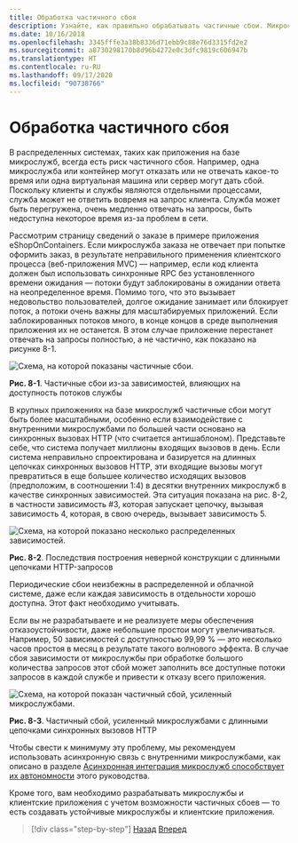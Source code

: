 ```yaml
---
title: Обработка частичного сбоя
description: Узнайте, как правильно обрабатывать частичные сбои. Микрослужба может быть не полностью работоспособной, но при этом выполнять некоторые полезные действия.
ms.date: 10/16/2018
ms.openlocfilehash: 3345fffe3a38b8336d71ebb9c88e76d3315fd2e2
ms.sourcegitcommit: a8730298170b8d96b4272e0c3dfc9819c606947b
ms.translationtype: HT
ms.contentlocale: ru-RU
ms.lasthandoff: 09/17/2020
ms.locfileid: "90738766"
---
```

# <a name="handle-partial-failure"></a>Обработка частичного сбоя

В распределенных системах, таких как приложения на базе микрослужб, всегда есть риск частичного сбоя. Например, одна микрослужба или контейнер могут отказать или не отвечать какое-то время или одна виртуальная машина или сервер могут дать сбой. Поскольку клиенты и службы являются отдельными процессами, служба может не ответить вовремя на запрос клиента. Служба может быть перегружена, очень медленно отвечать на запросы, быть недоступна некоторое время из-за проблем в сети.

Рассмотрим страницу сведений о заказе в примере приложения eShopOnContainers. Если микрослужба заказа не отвечает при попытке оформить заказ, в результате неправильного применения клиентского процесса (веб-приложения MVC) — например, если код клиента должен был использовать синхронные RPC без установленного времени ожидания — потоки будут заблокированы в ожидании ответа на неопределенное время. Помимо того, что это вызывает недовольство пользователей, долгое ожидание занимает или блокирует поток, а потоки очень важны для масштабируемых приложений. Если заблокированных потоков много, в конце концов в среде выполнения приложения их не останется. В этом случае приложение перестанет отвечать на запросы полностью, а не частично, как показано на рисунке 8-1.

![Схема, на которой показаны частичные сбои.](./media/handle-partial-failure/partial-failures-diagram.png)

**Рис. 8-1**. Частичные сбои из-за зависимостей, влияющих на доступность потоков службы

В крупных приложениях на базе микрослужб частичные сбои могут быть более масштабными, особенно если взаимодействие с внутренними микрослужбами по большей части основано на синхронных вызовах HTTP (что считается антишаблоном). Представьте себе, что система получает миллионы входящих вызовов в день. Если система неправильно спроектирована и базируется на длинных цепочках синхронных вызовов HTTP, эти входящие вызовы могут превратиться в еще большее количество исходящих вызовов (предположим, в соотношении 1:4) в десятки внутренних микрослужб в качестве синхронных зависимостей. Эта ситуация показана на рис. 8-2, в частности зависимость \#3, которая запускает цепочку, вызывая зависимость 4, которая, в свою очередь, вызывает зависимость 5.

![Схема, на которой показано несколько распределенных зависимостей.](./media/handle-partial-failure/multiple-distributed-dependencies.png)

**Рис. 8-2**. Последствия построения неверной конструкции с длинными цепочками HTTP-запросов

Периодические сбои неизбежны в распределенной и облачной системе, даже если каждая зависимость в отдельности хорошо доступна. Этот факт необходимо учитывать.

Если вы не разрабатываете и не реализуете меры обеспечения отказоустойчивости, даже небольшие простои могут увеличиваться. Например, 50 зависимостей с доступностью 99,99 % — это несколько часов простоя в месяц в результате такого волнового эффекта. В случае сбоя зависимости от микрослужбы при обработке большого количества запросов этот сбой может заполнить все доступные потоки запросов в каждой службе и привести к отказу всего приложения.

![Схема, на которой показан частичный сбой, усиленный микрослужбами.](./media/handle-partial-failure/partial-failure-amplified-microservices.png)

**Рис. 8-3**. Частичный сбой, усиленный микрослужбами с длинными цепочками синхронных вызовов HTTP

Чтобы свести к минимуму эту проблему, мы рекомендуем использовать асинхронную связь с внутренними микрослужбами, как описано в разделе [Асинхронная интеграция микрослужб способствует их автономности](../architect-microservice-container-applications/communication-in-microservice-architecture.md#asynchronous-microservice-integration-enforces-microservices-autonomy) этого руководства.

Кроме того, вам необходимо разрабатывать микрослужбы и клиентские приложения с учетом возможности частичных сбоев — то есть создавать устойчивые микрослужбы и клиентские приложения.

>[!div class="step-by-step"]
>[Назад](index.md)
>[Вперед](partial-failure-strategies.md)
